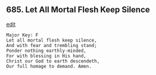 
## 685.  Let All Mortal Flesh Keep Silence
[edit](https://docs.google.com/document/d/13RqEqffXPaJmGx6DCXSBys2jGEBa2NJY/edit?mode=html)



    Major Key: F
    Let all mortal flesh keep silence, 
    And with fear and trembling stand;
    Ponder nothing earthly-minded, 
    For with blessing in His hand, 
    Christ our God to earth descendeth, 
    Our full homage to demand. Amen. 
